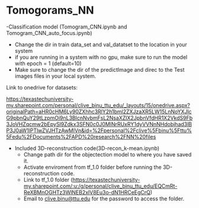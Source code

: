 # Tomogorams_NN

-Classification model (Tomogram_CNN.ipynb and Tomogram_CNN_auto_focus.ipynb)
  - Change the dir in train data_set and val_datatset to the location in your system
  - if you are running in a system with no gpu, make sure to run the model with epoch = 1 (default=10)
  - Make sure to change the dir of the predictImage and direc to the Test images files in your local system.

Link to onedrive for datasets:

https://texastechuniversity-my.sharepoint.com/personal/clive_binu_ttu_edu/_layouts/15/onedrive.aspx?originalPath=aHR0cHM6Ly90ZXhhc3RlY2h1bml2ZXJzaXR5LW15LnNoYXJlcG9pbnQuY29tLzpmOi9nL3BlcnNvbmFsL2NsaXZlX2JpbnVfdHR1X2VkdS9Fb3JoVHZqcmw2bEpySl9Zdkx3SFN0c0J0MlNrRUxRY1dyVVNnNHdobjhad3lBP3J0aW1lPTlwZVJHTzAwMlVn&id=%2Fpersonal%2Fclive%5Fbinu%5Fttu%5Fedu%2FDocuments%2FAPD%20research%2FNN%20files

- Included 3D-reconstruction code(3D-recon_k-mean.ipynb)
  - Change path dir for the objectection model to where you have saved it.
  - Activate enviroment from tf_1.0 folder before running the 3D-reconstruction code.
  - Link to tf_1.0 folder (https://texastechuniversity-my.sharepoint.com/:u:/g/personal/clive_binu_ttu_edu/EQCmRt-ReXBMnOGHTz3WlNEB2xlV8Eu3o-dN1HRCeEgCrQ)
  - Email to clive.binu@ttu.edu for the password to access the folder.
